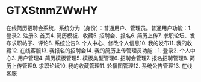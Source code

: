 # GTXStnmZWwHY
在线简历招聘会系统，系统分为（身份）：普通用户、管理员。普通用户功能：1. 登录2. 注册3. 首页4. 简历模板、收藏5. 招聘会、报名6. 简历上传7. 求职论坛、发布求职帖子、评论8. 系统公告9. 个人中心、修改个人信息10. 我的发布11. 我的收藏12. 在线客服13. 我报名的招聘会14. 我的简历上传管理员功能：1. 登录2. 个人中心3. 用户管理4. 简历模板管理5. 模板类型管理6. 招聘会管理7. 报名招聘管理8. 简历上传管理9. 求职论坛10. 我的收藏管理11. 轮播图管理12. 系统公告管理13. 在线客服 
